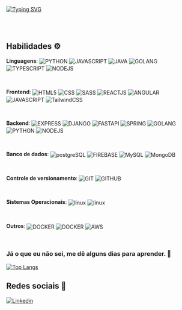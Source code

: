 [![Typing SVG](https://readme-typing-svg.herokuapp.com/?color=5002c4&size=43&font=Fira+Code&center=true&vCenter=true&width=1000&lines=Desenvolvedor+full+stack;Always%20learning%20new%20things!;Seja+Bem-vindo!+:%29)](https://git.io/typing-svg)

<br>

<br>

## Habilidades ⚙️

**Linguagens**: <img align="center" alt="PYTHON" src="https://img.shields.io/badge/Python-14354C?style=for-the-badge&logo=python&logoColor=white" >  <img align="center" alt="JAVASCRIPT" src="https://img.shields.io/badge/JavaScript-323330?style=for-the-badge&logo=javascript&logoColor=F7DF1E" >  <img align="center" alt="JAVA" src="https://img.shields.io/badge/Java-ED8B00?style=for-the-badge&logo=java&logoColor=white" >  <img align="center" alt="GOLANG" src="https://img.shields.io/badge/Go-00ADD8?style=for-the-badge&logo=go&logoColor=white" >  <img align="center" alt="TYPESCRIPT" src="https://img.shields.io/badge/TypeScript-007ACC?style=for-the-badge&logo=typescript&logoColor=white" > <img align="center" alt="NODEJS" src="https://img.shields.io/badge/Node.js-43853D?style=for-the-badge&logo=node.js&logoColor=white" >

<br>

**Frontend**: <img align="center" alt="HTML5" src="https://img.shields.io/badge/HTML5-E34F26?style=for-the-badge&logo=html5&logoColor=white" >  <img align="center" alt="CSS" src="https://img.shields.io/badge/CSS3-1572B6?style=for-the-badge&logo=css3&logoColor=white" >  <img align="center" alt="SASS" src="https://img.shields.io/badge/Sass-CC6699?style=for-the-badge&logo=sass&logoColor=white" > <img align="center" alt="REACTJS" src="https://img.shields.io/badge/React-20232A?style=for-the-badge&logo=react&logoColor=61DAFB" > <img align="center" alt="ANGULAR" src="https://img.shields.io/badge/AngularJS-E23237?style=for-the-badge&logo=angularjs&logoColor=white" > <img align="center" alt="JAVASCRIPT" src="https://img.shields.io/badge/JavaScript-323330?style=for-the-badge&logo=javascript&logoColor=F7DF1E" > <img align="center" alt="TailwindCSS" src="https://img.shields.io/badge/tailwindcss-%2338B2AC.svg?style=for-the-badge&logo=tailwind-css&logoColor=white" >

<br>

**Backend**: <img align="center" alt="EXPRESS" src="https://img.shields.io/badge/express.js-%23404d59.svg?style=for-the-badge&logo=express&logoColor=%2361DAFB" > <img align="center" alt="DJANGO" src="https://img.shields.io/badge/Django-092E20?style=for-the-badge&logo=django&logoColor=white" > <img align="center" alt="FASTAPI" src="https://img.shields.io/badge/FastAPI-005571?style=for-the-badge&logo=fastapi" > <img align="center" alt="SPRING" src="https://img.shields.io/badge/Spring-6DB33F?style=for-the-badge&logo=spring&logoColor=white" > <img align="center" alt="GOLANG" src="https://img.shields.io/badge/Go-00ADD8?style=for-the-badge&logo=go&logoColor=white" > <img align="center" alt="PYTHON" src="https://img.shields.io/badge/Python-14354C?style=for-the-badge&logo=python&logoColor=white" > <img align="center" alt="NODEJS" src="https://img.shields.io/badge/Node.js-43853D?style=for-the-badge&logo=node.js&logoColor=white" >

<br>

**Banco de dados**: <img align="center" alt="postgreSQL" src="https://img.shields.io/badge/PostgreSQL-316192?style=for-the-badge&logo=postgresql&logoColor=white" > <img align="center" alt="FIREBASE" src="https://img.shields.io/badge/firebase-%23039BE5.svg?style=for-the-badge&logo=firebase" > <img align="center" alt="MySQL" src="https://img.shields.io/badge/mysql-%2300f.svg?style=for-the-badge&logo=mysql&logoColor=white" > <img align="center" alt="MongoDB" src="https://img.shields.io/badge/MongoDB-%234ea94b.svg?style=for-the-badge&logo=mongodb&logoColor=white" >
 

<br>

**Controle de versionamento**: <img align="center" alt="GIT" src="https://img.shields.io/badge/GIT-E44C30?style=for-the-badge&logo=git&logoColor=white" > <img align="center" alt="GITHUB" src="https://img.shields.io/badge/GitHub-100000?style=for-the-badge&logo=github&logoColor=white" > 

<br>

**Sistemas Operacionais**:  <img align="center" alt="linux" src="https://img.shields.io/badge/Linux-FCC624?style=for-the-badge&logo=linux&logoColor=black" > <img align="center" alt="linux" src="https://img.shields.io/badge/Windows-0078D6?style=for-the-badge&logo=windows&logoColor=white" >


<br>

**Outros**:  <img align="center" alt="DOCKER" src="https://img.shields.io/badge/docker-%230db7ed.svg?style=for-the-badge&logo=docker&logoColor=white" > <img align="center" alt="DOCKER" src="https://img.shields.io/badge/docker--compose-316192.svg?style=for-the-badge&logo=docker&logoColor=white" > <img align="center" alt="AWS" src="https://img.shields.io/badge/AWS-%23FF9900.svg?style=for-the-badge&logo=amazon-aws&logoColor=white" >

<br>

 ### **Já o que eu não sei, me dê alguns dias para aprender.** 🙂


[![Top Langs](https://github-readme-stats.vercel.app/api/top-langs/?username=Johnson49&layout=compact&langs_count=8&hide=handlebars,html&theme=tokyonight)](https://github.com/anuraghazra/github-readme-stats)

## Redes sociais 📱

[![Linkedin](https://img.shields.io/badge/LinkedIn-0077B5?style=for-the-badge&logo=linkedin&logoColor=white)](https://www.linkedin.com/in/simeone-johnson/)
